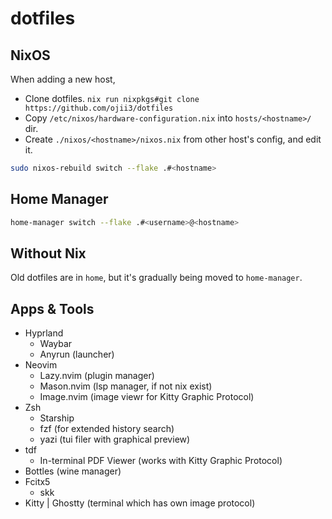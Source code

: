 # dotfiles

## NixOS

When adding a new host, 

- Clone dotfiles. `nix run nixpkgs#git clone https://github.com/ojii3/dotfiles`
- Copy `/etc/nixos/hardware-configuration.nix` into `hosts/<hostname>/` dir.
- Create `./nixos/<hostname>/nixos.nix` from other host's config, and edit it.

```bash
sudo nixos-rebuild switch --flake .#<hostname>
```

## Home Manager

```bash
home-manager switch --flake .#<username>@<hostname>
```

## Without Nix

Old dotfiles are in `home`, but it's gradually being moved to `home-manager`.

## Apps & Tools

- Hyprland
  - Waybar
  - Anyrun (launcher)
- Neovim
  - Lazy.nvim (plugin manager)
  - Mason.nvim (lsp manager, if not nix exist)
  - Image.nvim (image viewr for Kitty Graphic Protocol)
- Zsh
  - Starship
  - fzf (for extended history search)
  - yazi (tui filer with graphical preview)
- tdf
  - In-terminal PDF Viewer (works with Kitty Graphic Protocol)
- Bottles (wine manager)
- Fcitx5
  - skk
- Kitty | Ghostty (terminal which has own image protocol)

